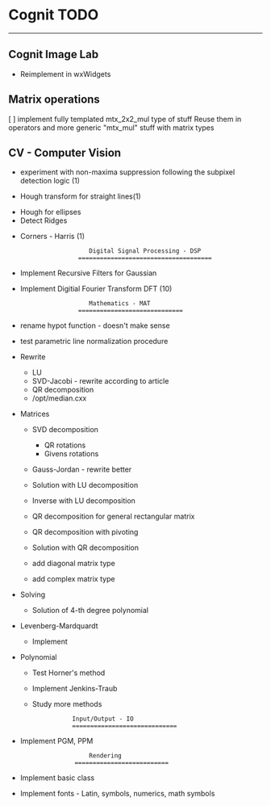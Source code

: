 # Cognit TODO
---

## Cognit Image Lab
- Reimplement in wxWidgets

## Matrix operations

[ ] implement fully templated mtx_2x2_mul type of stuff
    Reuse them in operators and more generic "mtx_mul" stuff with matrix types

                        
                        
## CV - Computer Vision

- experiment with non-maxima suppression following the subpixel detection logic (1)
+ Hough transform for straight lines(1)
- Hough for ellipses
- Detect Ridges
+ Corners - Harris (1)



                         Digital Signal Processing - DSP
                      =====================================

- Implement Recursive Filters for Gaussian
- Implement Digitial Fourier Transform DFT (10)



                         Mathematics - MAT
                      =============================


- rename hypot function - doesn't make sense

- test parametric line normalization procedure


- Rewrite
	- LU
	- SVD-Jacobi - rewrite according to article
	- QR decomposition
	- /opt/median.cxx


- Matrices
	
	- SVD decomposition
		- QR rotations
		- Givens rotations


	- Gauss-Jordan - rewrite better

	- Solution with LU decomposition
	- Inverse with LU decomposition

	- QR decomposition for general rectangular matrix
	- QR decomposition with pivoting
	- Solution with QR decomposition

	- add diagonal matrix type
	- add complex matrix type
   

- Solving
	- Solution of 4-th degree polynomial

- Levenberg-Mardquardt
	- Implement

- Polynomial
	- Test Horner's method
	- Implement Jenkins-Traub
	- Study more methods



	                 Input/Output - IO
                     =============================
- Implement PGM, PPM


                         Rendering
                     ==========================

- Implement basic class
- Implement fonts - Latin, symbols, numerics, math symbols

